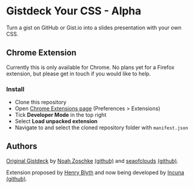 # Gistdeck Your CSS - Alpha

Turn a gist on GitHub or Gist.io into a slides presentation with your own CSS.

## Chrome Extension

Currently this is only available for Chrome. No plans yet for a Firefox extension, but please get in touch if you would like to help.

### Install

+ Clone this repository
+ Open [Chrome Extensions page][chrome ext] (Preferences > Extensions)
+ Tick __Developer Mode__ in the top right
+ Select __Load unpacked extension__
+ Navigate to and select the cloned repository folder with `manifest.json`

## Authors

[Original Gistdeck][gistdeck] by [Noah Zoschke][noah] [(github)][noah github] and [seaofclouds][] [(github)][seaofclouds github].

Extension proposed by [Henry Blyth][henrah] and now being developed by [Incuna](http://incuna.com) [(github)](http://github.com/incuna).


 [henrah]: http://twitter.com/henrahmagix
 [henrah github]: http://github.com/henrahmagix
 [chrome ext]: chrome://extensions/
 [noah]: http://noah.heroku.com
 [noah github]: http://github.com/nzoschke/
 [seaofclouds]: http://seaofclouds.com
 [seaofclouds github]: http://github.com/seaofclouds
 [gistdeck]: https://gistdeck.herokuapp.com/
